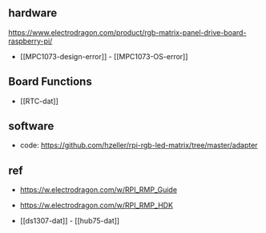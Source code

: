 
## hardware

https://www.electrodragon.com/product/rgb-matrix-panel-drive-board-raspberry-pi/

- [[MPC1073-design-error]] - [[MPC1073-OS-error]]

## Board Functions 

- [[RTC-dat]]


## software 

- code: https://github.com/hzeller/rpi-rgb-led-matrix/tree/master/adapter


## ref 

- https://w.electrodragon.com/w/RPI_RMP_Guide
- https://w.electrodragon.com/w/RPI_RMP_HDK

- [[ds1307-dat]] - [[hub75-dat]]